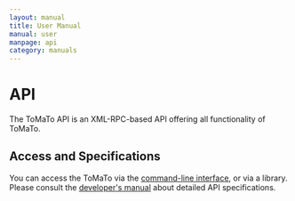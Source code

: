 ```yaml
---
layout: manual
title: User Manual
manual: user
manpage: api
category: manuals
---
```


# API

The ToMaTo API is an XML-RPC-based API offering all functionality of ToMaTo.

## Access and Specifications

You can access the ToMaTo via the [command-line interface](../cli), or via a library. Please consult the [developer's manual](/manuals/dev) about detailed API specifications.


